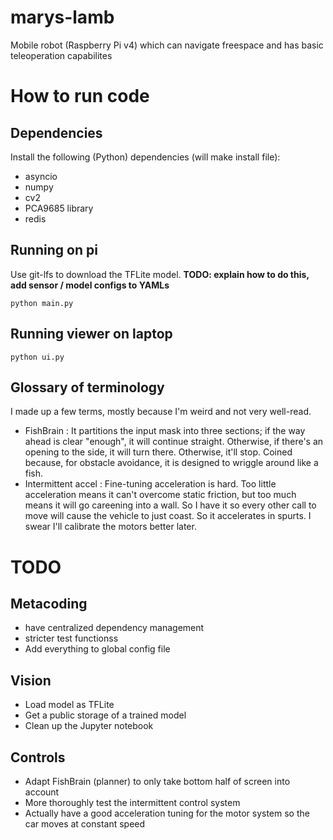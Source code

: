 # marys-lamb

Mobile robot (Raspberry Pi v4) which can navigate freespace and has basic teleoperation capabilites


# How to run code


## Dependencies
Install the following (Python) dependencies (will make install file):
- asyncio
- numpy
- cv2
- PCA9685 library 
- redis

## Running on pi

Use git-lfs to download the TFLite model.
**TODO: explain how to do this, add sensor / model configs to YAMLs**

```
python main.py
```

## Running viewer on laptop

```
python ui.py
```

## Glossary of terminology

I made up a few terms, mostly because I'm weird and not very well-read.

- FishBrain : It partitions the input mask into three sections; if the way ahead is clear "enough", it will continue straight. Otherwise, if there's an opening to the side, it will turn there. Otherwise, it'll stop. Coined because, for obstacle avoidance, it is designed to wriggle around like a fish.
- Intermittent accel : Fine-tuning acceleration is hard. Too little acceleration means it can't overcome static friction, but too much means it will go careening into a wall. So I have it so every other call to move will cause the vehicle to just coast. So it accelerates in spurts. I swear I'll calibrate the motors better later.


# TODO

## Metacoding

- have centralized dependency management
- stricter test functionss
- Add everything to global config file

## Vision

- Load model as TFLite
- Get a public storage of a trained model
- Clean up the Jupyter notebook

## Controls

- Adapt FishBrain (planner) to only take bottom half of screen into account
- More thoroughly test the intermittent control system
- Actually have a good acceleration tuning for the motor system so the car moves at constant speed
